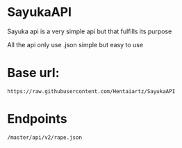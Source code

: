 # SayukaAPI

Sayuka api is a very simple api but that fulfills its purpose

All the api only use .json simple but easy to use

# Base url: 
```https://raw.githubusercontent.com/Hentaiartz/SayukaAPI```
 
# Endpoints
```/master/api/v2/rape.json```
